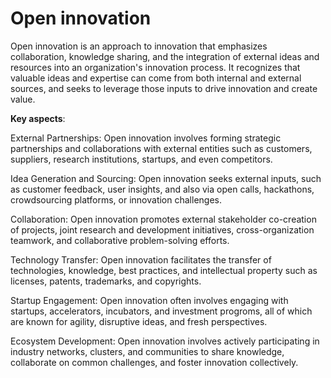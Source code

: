 # Open innovation

Open innovation is an approach to innovation that emphasizes collaboration, knowledge sharing, and the integration of external ideas and resources into an organization's innovation process. It recognizes that valuable ideas and expertise can come from both internal and external sources, and seeks to leverage those inputs to drive innovation and create value.

**Key aspects**:

External Partnerships: Open innovation involves forming strategic partnerships and collaborations with external entities such as customers, suppliers, research institutions, startups, and even competitors.

Idea Generation and Sourcing: Open innovation seeks external inputs, such as customer feedback, user insights, and also via open calls, hackathons, crowdsourcing platforms, or innovation challenges.

Collaboration: Open innovation promotes external stakeholder co-creation of projects, joint research and development initiatives, cross-organization teamwork, and collaborative problem-solving efforts.

Technology Transfer: Open innovation facilitates the transfer of technologies, knowledge, best practices, and intellectual property such as licenses, patents, trademarks, and copyrights.

Startup Engagement: Open innovation often involves engaging with startups, accelerators, incubators, and investment progroms, all of which are known for agility, disruptive ideas, and fresh perspectives.

Ecosystem Development: Open innovation involves actively participating in industry networks, clusters, and communities to share knowledge, collaborate on common challenges, and foster innovation collectively.

